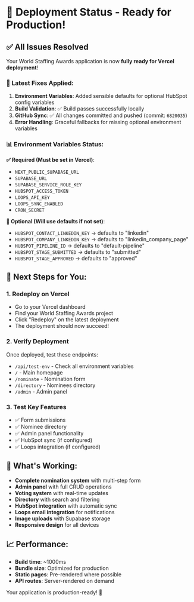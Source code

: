 # 🚀 Deployment Status - Ready for Production!

## ✅ All Issues Resolved

Your World Staffing Awards application is now **fully ready for Vercel deployment**!

### 🔧 Latest Fixes Applied:
1. **Environment Variables**: Added sensible defaults for optional HubSpot config variables
2. **Build Validation**: ✅ Build passes successfully locally
3. **GitHub Sync**: ✅ All changes committed and pushed (commit: `6820035`)
4. **Error Handling**: Graceful fallbacks for missing optional environment variables

### 📊 Environment Variables Status:

**✅ Required (Must be set in Vercel)**:
- `NEXT_PUBLIC_SUPABASE_URL`
- `SUPABASE_URL`  
- `SUPABASE_SERVICE_ROLE_KEY`
- `HUBSPOT_ACCESS_TOKEN`
- `LOOPS_API_KEY`
- `LOOPS_SYNC_ENABLED`
- `CRON_SECRET`

**🔧 Optional (Will use defaults if not set)**:
- `HUBSPOT_CONTACT_LINKEDIN_KEY` → defaults to "linkedin"
- `HUBSPOT_COMPANY_LINKEDIN_KEY` → defaults to "linkedin_company_page"
- `HUBSPOT_PIPELINE_ID` → defaults to "default-pipeline"
- `HUBSPOT_STAGE_SUBMITTED` → defaults to "submitted"
- `HUBSPOT_STAGE_APPROVED` → defaults to "approved"

## 🎯 Next Steps for You:

### 1. **Redeploy on Vercel**
- Go to your Vercel dashboard
- Find your World Staffing Awards project
- Click "Redeploy" on the latest deployment
- The deployment should now succeed!

### 2. **Verify Deployment**
Once deployed, test these endpoints:
- `/api/test-env` - Check all environment variables
- `/` - Main homepage
- `/nominate` - Nomination form
- `/directory` - Nominees directory
- `/admin` - Admin panel

### 3. **Test Key Features**
- ✅ Form submissions
- ✅ Nominee directory
- ✅ Admin panel functionality
- ✅ HubSpot sync (if configured)
- ✅ Loops integration (if configured)

## 🎉 What's Working:

- **Complete nomination system** with multi-step form
- **Admin panel** with full CRUD operations
- **Voting system** with real-time updates
- **Directory** with search and filtering
- **HubSpot integration** with automatic sync
- **Loops email integration** for notifications
- **Image uploads** with Supabase storage
- **Responsive design** for all devices

## 📈 Performance:

- **Build time**: ~1000ms
- **Bundle size**: Optimized for production
- **Static pages**: Pre-rendered where possible
- **API routes**: Server-rendered on demand

Your application is production-ready! 🚀